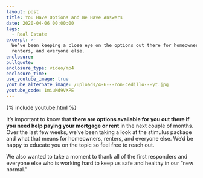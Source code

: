 ```yaml
---
layout: post
title: You Have Options and We Have Answers
date: 2020-04-06 00:00:00
tags:
  - Real Estate
excerpt: >-
  We’ve been keeping a close eye on the options out there for homeowners,
  renters, and everyone else.
enclosure:
pullquote:
enclosure_type: video/mp4
enclosure_time:
use_youtube_image: true
youtube_alternate_image: /uploads/4-6---ron-cedillo---yt.jpg
youtube_code: 1miuMd9VXPE
---
```


{% include youtube.html %}

It’s important to know that **there are options available for you out there if you need help paying your mortgage or rent** in the next couple of months. Over the last few weeks, we’ve been taking a look at the stimulus package and what that means for homeowners, renters, and everyone else. We’d be happy to educate you on the topic so feel free to reach out.

We also wanted to take a moment to thank all of the first responders and everyone else who is working hard to keep us safe and healthy in our “new normal.”
